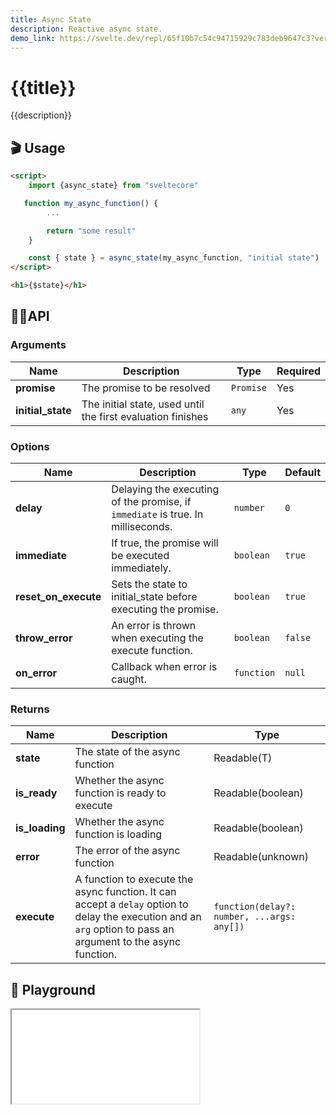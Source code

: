 ```yaml
---
title: Async State
description: Reactive async state. 
demo_link: https://svelte.dev/repl/65f10b7c54c94715929c783deb9647c3?version=3.52.0
---
```


# {{title}}

{{description}}


## 🎬 Usage

```html
<script>
    import {async_state} from "sveltecore"

   function my_async_function() {
        ...

        return "some result"
    }

    const { state } = async_state(my_async_function, "initial state")
</script>

<h1>{$state}</h1>

```

## 👩‍💻API

### Arguments

| Name        | Description                          | Type                          | Required |
| ----------- | ------------------------------------ | ----------------------------- | -------- |
| **promise** | The promise to be resolved           | `Promise`                     | Yes      |
| **initial_state** | The initial state, used until the first evaluation finishes | `any` | Yes |

### Options

| Name        | Description                          | Type                          | Default  |
| ----------- | ------------------------------------ | ----------------------------- | -------- |
| **delay** |  Delaying the executing of the promise, if `immediate` is true. In milliseconds. | `number`    | `0`      |
| **immediate** |  If true, the promise will be executed immediately. | `boolean`    | `true`   |
| **reset_on_execute** |  Sets the state to initial_state before executing the promise. | `boolean`    | `true`   |
| **throw_error** |  An error is thrown when executing the execute function. | `boolean`    | `false`   |
| **on_error** |  Callback when error is caught. | `function`    | `null`   |

### Returns

| Name        | Description                                    | Type                          |
| ----------- | -----------------------------------------------| ----------------------------- |
| **state**   | The state of the async function                | Readable(T)                   |
| **is_ready**| Whether the async function is ready to execute | Readable(boolean)             |
| **is_loading**| Whether the async function is loading        | Readable(boolean)             |
| **error**   | The error of the async function                | Readable(unknown)             |
| **execute** | A function to execute the async function. It can accept a `delay` option to delay the execution and an `arg` option to pass an argument to the async function. | `function(delay?: number, ...args: any[])` |

## 🧪 Playground

<iframe class="h-120 w-full" src="{{demo_link}}"></iframe>
